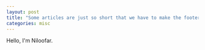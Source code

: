 ```yaml
---
layout: post
title: "Some articles are just so short that we have to make the footer stick"
categories: misc
---
```


Hello, I'm Niloofar.
